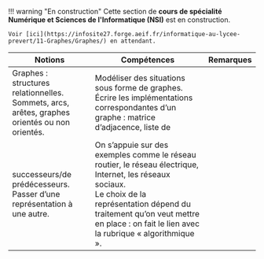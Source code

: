 !!! warning "En construction"
    Cette section de **cours de spécialité Numérique et Sciences de l'Informatique (NSI)** est en construction.
    
    Voir [ici](https://infosite27.forge.aeif.fr/informatique-au-lycee-prevert/11-Graphes/Graphes/) en attendant.


|Notions|Compétences|Remarques|
|--|--|--| 
Graphes : structures relationnelles.<br>Sommets, arcs, arêtes, graphes orientés ou non orientés. | Modéliser des situations sous forme de graphes.<br>Écrire les implémentations correspondantes d’un graphe : matrice d’adjacence, liste de
successeurs/de prédécesseurs.<br> Passer d’une représentation à une autre. | On s’appuie sur des exemples comme le réseau routier, le réseau électrique, Internet, les réseaux sociaux.<br> Le choix de la représentation dépend du traitement qu’on veut mettre en place : on fait le lien avec la rubrique « algorithmique ».